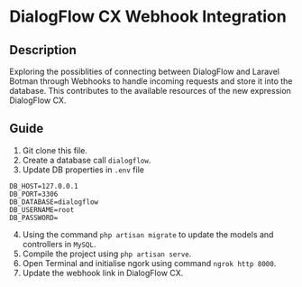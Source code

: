 
<h1 align="left">DialogFlow CX Webhook Integration</h1>

## Description
Exploring the possiblities of connecting between DialogFlow and Laravel Botman through Webhooks to handle incoming requests and store it into the database. This contributes to the available resources of the new expression DialogFlow CX.

## Guide
1. Git clone this file.
2. Create a database call ``dialogflow``.
3. Update DB properties in ``.env`` file
```DB_CONNECTION=mysql
DB_HOST=127.0.0.1
DB_PORT=3306
DB_DATABASE=dialogflow
DB_USERNAME=root
DB_PASSWORD=
```

4. Using the command ``php artisan migrate`` to update the models and controllers in ``MySQL``.
5. Compile the project using ``php artisan serve``. 
6. Open Terminal and initialise ngork using command ``ngrok http 8000``.
7. Update the webhook link in DialogFlow CX.
